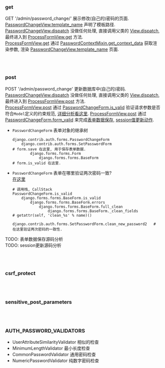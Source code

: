 
&nbsp;   
### get
GET '/admin/password_change/' 展示修改(自己的)密码的页面.   
[PasswordChangeView.template_name](../../../src/Django-3.0.8/django/contrib/auth/views.py#L345) 声明了模板路径.      
[PasswordChangeView.dispatch](../../../src/Django-3.0.8/django/contrib/auth/views.py#L351) 没做任何处理, 
直接调用父类的 [View.dispatch](../../../src/Django-3.0.8/django/views/generic/base.py#L96), 
最终进入到 [ProcessFormView.get](../../../src/Django-3.0.8/django/views/generic/edit.py#L131) 方法.  
[ProcessFormView.get](../../../src/Django-3.0.8/django/views/generic/edit.py#L131) 
通过 [PasswordContextMixin.get_context_data](../../../src/Django-3.0.8/django/contrib/auth/views.py#L208) 获取渲染参数, 
渲染 [PasswordChangeView.template_name](../../../src/Django-3.0.8/django/contrib/auth/views.py#L345) 页面.  


&nbsp;   
&nbsp;   
### post
POST '/admin/password_change' 更新数据库中(自己的)密码.   
[PasswordChangeView.dispatch](../../../src/Django-3.0.8/django/contrib/auth/views.py#L351) 
没做任何处理, 直接调用父类的 [View.dispatch](../../../src/Django-3.0.8/django/views/generic/base.py#L63), 
最终进入到 [ProcessFormView.post](../../../src/Django-3.0.8/django/views/generic/edit.py#L135) 方法.  
[ProcessFormView.post](../../../src/Django-3.0.8/django/views/generic/edit.py#L135) 
通过 [PasswordChangeForm.is_valid](../../../src/Django-3.0.8/django/forms/forms.py#L179) 验证请求参数是否符合`Model`定义的约束规范, [详细分析看这里](./login.md#POST).
[ProcessFormView.post](../../../src/Django-3.0.8/django/views/generic/edit.py#L135) 
通过 [PasswordChangeForm.form_valid](../../../src/Django-3.0.8/django/contrib/auth/views.py#L359) 来完成[表单数据保存](../../../src/Django-3.0.8/django/contrib/auth/views.py#L360), [session值更新动作](../../../src/Django-3.0.8/django/contrib/auth/views.py#L363).  

- `PasswordChangeForm` 表单对象的继承树
  ```shell
  django.contrib.auth.forms.PasswordChangeForm
      django.contrib.auth.forms.SetPasswordForm                       # form.save 在这里, 用于保存表单数据.               
          django.forms.forms.Form
              django.forms.forms.BaseForm                             # form.is_valid 在这里.
  ```  

- `PasswordChangeForm` 表单在哪里验证两次密码一致?  
  [在这里](../../../src/Django-3.0.8/django/contrib/auth/forms.py#L361) 
  ``` shell 
  # 调用栈, CallStack
  PasswordChangeForm.is_valid
      django.forms.forms.BaseForm.is_valid
          django.forms.forms.BaseForm.errors
              django.forms.forms.BaseForm.full_clean
                  django.forms.forms.BaseForm._clean_fields                           # getattr(self, 'clean_%s' % name)()
                      django.contrib.auth.forms.SetPasswordForm.clean_new_password2   # 在这里验证两次密码的一致性.
  ```

TODO: 表单数据保存源码分析   
TODO: session更新源码分析


&nbsp;  
&nbsp;  
### csrf_protect


&nbsp;  
&nbsp;  
### sensitive_post_parameters


&nbsp;  
&nbsp;   
### AUTH_PASSWORD_VALIDATORS
- UserAttributeSimilarityValidator 相似的检查
- MinimumLengthValidator 最小长度检查
- CommonPasswordValidator 通用密码检查
- NumericPasswordValidator 纯数字密码检查